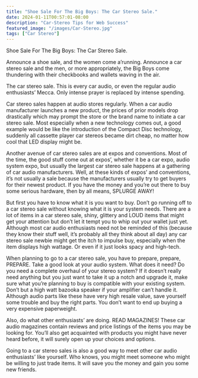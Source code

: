 ```yaml
---
title: "Shoe Sale For The Big Boys: The Car Stereo Sale."
date: 2024-01-11T00:57:01-08:00
description: "Car-Stereo Tips for Web Success"
featured_image: "/images/Car-Stereo.jpg"
tags: ["Car Stereo"]
---
```


Shoe Sale For The Big Boys: The Car Stereo Sale.

Announce a shoe sale, and the women come a’running. Announce a car stereo sale and the men, or more appropriately, the Big Boys come thundering with their checkbooks and wallets waving in the air.

The car stereo sale. This is every car audio, or even the regular audio enthusiasts’ Mecca. Only intense prayer is replaced by intense spending.  

Car stereo sales happen at audio stores regularly. When a car audio manufacturer launches a new product, the prices of prior models drop drastically which may prompt the store or the brand name to initiate a car stereo sale. Most especially when a new technology comes out, a good example would be like the introduction of the Compact Disc technology, suddenly all cassette player car stereos became dirt cheap, no matter how cool that LED display might be.   

Another avenue of car stereo sales are at expos and conventions. Most of the time, the good stuff come out at expos’, whether it be a car expo, audio system expo, but usually the largest car stereo sale happens at a gathering of car audio manufacturers. Well, at these kinds of expos’ and conventions, it’s not usually a sale because the manufacturers usually try to get buyers for their newest product. If you have the money and you’re out there to buy some serious hardware, then by all means, SPLURGE AWAY!         

But first you have to know what it is you want to buy. Don’t go running off to a car stereo sale without knowing what it is your system needs. There are a lot of items in a car stereo sale, shiny, glittery and LOUD items that might get your attention but don’t let it tempt you to whip out your wallet just yet. Although most car audio enthusiasts need not be reminded of this (because they know their stuff well, it’s probably all they think about all day) any car stereo sale newbie might get the itch to impulse buy, especially when the item displays high wattage. Or even if it just looks spacy and high-tech.

When planning to go to a car stereo sale, you have to prepare, prepare, PREPARE. Take a good look at your audio system. What does it need? Do you need a complete overhaul of your stereo system? If it doesn’t really need anything but you just want to take it up a notch and upgrade it, make sure what you’re planning to buy is compatible with your existing system. Don’t but a high watt bazooka speaker if your amplifier can’t handle it. Although audio parts like these have very high resale value, save yourself some trouble and buy the right parts. You don’t want to end up buying a very expensive paperweight. 
 
Also, do what other enthusiasts’ are doing. READ MAGAZINES! These car audio magazines contain reviews and price listings of the items you may be looking for. You’ll also get acquainted with products you might have never heard before, it will surely open up your choices and options. 

Going to a car stereo sales is also a good way to meet other car audio enthusiasts’ like yourself. Who knows, you might meet someone who might be willing to just trade items. It will save you the money and gain you some new friends.    
         



